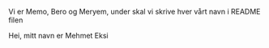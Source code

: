 Vi er Memo, Bero og Meryem, under skal vi skrive hver vårt navn i README filen

Hei, mitt navn er Mehmet Eksi

